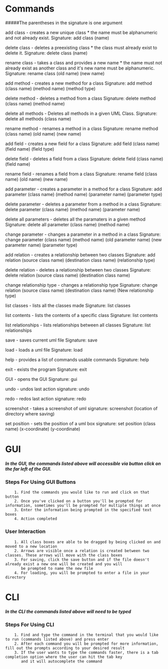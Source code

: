# Commands
#####The parentheses in the signature is one argument

add class - creates a new unique class * the name must be alphanumeric and not already exist.
            Signature: add class (name)

delete class - deletes a preexisting class * the class must already exist to delete it.
            Signature: delete class (name)

rename class - takes a class and provides a new name * the name must not already exist as another class and it's new name must be alphanumeric.
            Signature: rename class (old name) (new name)

add method - creates a new method for a class
            Signature:  add method (class name) (method name) (method type)

delete method - deletes a method from a class
            Signature: delete method (class name) (method name)

delete all methods - Deletes all methods in a given UML Class.
            Signature: delete all methods (class name)

rename method - renames a method in a class
            Signature: rename method (class name) (old name) (new name)

add field - creates a new field for a class
            Signature: add field (class name) (field name) (field type)

delete field - deletes a field from a class
            Signature: delete field (class name) (field name)

rename field - renames a field from a class
            Signature: rename field (class name) (old name) (new name)

add parameter - creates a parameter in a method for a class
            Signature: add parameter (class name) (method name) (parameter name) (parameter type)

delete parameter - deletes a parameter from a method in a class
            Signature: delete parameter (class name) (method name) (parameter name)

delete all parameters - deletes all the paramaters in a given method
            Signature: delete all parameter (class name) (method name)

change parameter - changes a parameter in a method in a class
            Signature: change parameter (class name) (method name) (old parameter name) (new parameter name) (parameter type)

add relation - creates a relationship between two classes
            Signature: add relation (source class name) (destination class name) (relationship type)

delete relation - deletes a relationship between two classes
            Signature: delete relation (source class name) (destination class name)

change relationship type - changes a relationship type
            Signature: change relation (source class name) (destination class name) (New relationship type)

list classes - lists all the classes made
            Signature: list classes

list contents - lists the contents of a specific class
            Signature: list contents

list relationships - lists relationships between all classes
            Signature: list relationships

save - saves current uml file
            Signature: save

load - loads a uml file
            Signature: load

help - provides a list of commands usable commands
            Signature: help

exit - exists the program
            Signature: exit

GUI - opens the GUI
            Signature: gui
            
undo - undos last action
            signature: undo

redo - redos last action
            signature: redo
    
screenshot - takes a screenshot of uml
            signature: screenshot (location of directory where saving)

set position - sets the position of a uml box
            signature: set position (class name) (x-coordinate) (y-coordinate)

# GUI

##### In the GUI, the commands listed above will accessible via button click on the far left of the GUI.
            
### Steps For Using GUI Buttons

        1. Find the commands you would like to run and click on that button
        2. Once you've clicked on a button you'll be prompted for information, sometimes you'll be prompted for multiple things at once
        3. Enter the information being prompted in the specified text boxes
        4. Action completed
    
### User Interaction

        1. All class boxes are able to be dragged by being clicked on and moved to a new location
        2. Arrows are visible once a relation is created between two classes. These arrows will move with the class boxes
        3. For saving, click the save button and if the file doesn't already exist a new one will be created and you will
           be prompted to name the new file
        4. For loading, you will be prompted to enter a file in your directory

# CLI
##### In the CLI the commands listed above will need to be typed

### Steps For Using CLI

        1. Find and type the command in the terminal that you would like to run (commands listed above) and press enter
        2. After each command you will be prompted for more information, fill out the prompts according to your desired result
        3. If the user wants to type the commands faster, there is a tab completion option where the user can hit the tab key
           and it will autocomplete the command
            

